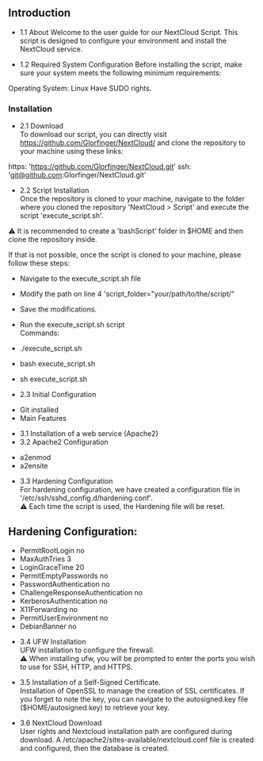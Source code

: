 ## Introduction  
- 1.1 About
Welcome to the user guide for our NextCloud Script. This script is designed to configure your environment and install the NextCloud service.

- 1.2 Required System Configuration
Before installing the script, make sure your system meets the following minimum requirements:

Operating System: Linux
Have SUDO rights.  
### Installation
- 2.1 Download  
To download our script, you can directly visit https://github.com/Glorfinger/NextCloud/ and clone the repository to your machine using these links:

https: 'https://github.com/Glorfinger/NextCloud.git'
ssh: 'git@github.com:Glorfinger/NextCloud.git'  
- 2.2 Script Installation  
Once the repository is cloned to your machine, navigate to the folder where you cloned the repository 'NextCloud > Script' and execute the script 'execute_script.sh'.  

⚠️ It is recommended to create a 'bashScript' folder in $HOME and then clone the repository inside.

If that is not possible, once the script is cloned to your machine, please follow these steps:  

* Navigate to the execute_script.sh file
* Modify the path on line 4 'script_folder="your/path/to/the/script/"
* Save the modifications.
* Run the execute_script.sh script  
Commands:

* ./execute_script.sh
* bash execute_script.sh
* sh execute_script.sh  
- 2.3 Initial Configuration  
* Git installed
* Main Features  
- 3.1 Installation of a web service (Apache2)  
- 3.2 Apache2 Configuration  
* a2enmod
* a2ensite  
- 3.3 Hardening Configuration  
For hardening configuration, we have created a configuration file in '/etc/ssh/sshd_config.d/hardening.conf'.  
⚠️ Each time the script is used, the Hardening file will be reset.

## Hardening Configuration:

* PermitRootLogin no
* MaxAuthTries 3
* LoginGraceTime 20
* PermitEmptyPasswords no
* PasswordAuthentication no
* ChallengeResponseAuthentication no
* KerberosAuthentication no
* X11Forwarding no
* PermitUserEnvironment no
* DebianBanner no  
- 3.4 UFW Installation  
UFW installation to configure the firewall.  
⚠️ When installing ufw, you will be prompted to enter the ports you wish to use for SSH, HTTP, and HTTPS.  

- 3.5 Installation of a Self-Signed Certificate.  
Installation of OpenSSL to manage the creation of SSL certificates. If you forget to note the key, you can navigate to the autosigned.key file ($HOME/autosigned.key) to retrieve your key.  

- 3.6 NextCloud Download  
User rights and Nextcloud installation path are configured during download. A /etc/apache2/sites-available/nextcloud.conf file is created and configured, then the database is created.
